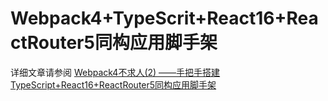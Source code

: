 # Webpack4+TypeScrit+React16+ReactRouter5同构应用脚手架

详细文章请参阅 [Webpack4不求人(2) ——手把手搭建TypeScript+React16+ReactRouter5同构应用脚手架](https://www.ddhigh.com/2020/03/02/react-ssr-example.html)